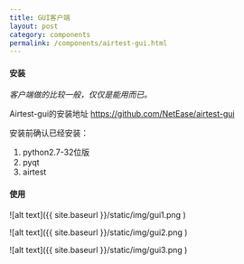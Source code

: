 ```yaml
--- 
title: GUI客户端
layout: post
category: components
permalink: /components/airtest-gui.html
---
```


#### 安装
*客户端做的比较一般，仅仅是能用而已。*

Airtest-gui的安装地址 <https://github.com/NetEase/airtest-gui>

安装前确认已经安装：

1. python2.7-32位版
2. pyqt
3. airtest

#### 使用
![alt text]({{ site.baseurl }}/static/img/gui1.png )

![alt text]({{ site.baseurl }}/static/img/gui2.png )

![alt text]({{ site.baseurl }}/static/img/gui3.png )